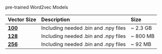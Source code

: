 pre-trained Word2vec Models

| **Vector Size**                                                                      | Description                           | **Size** |
|:-------------------------------------------------------------------------------------|:--------------------------------------|:---------|
| [**100**](https://mega.nz/file/2FxR2L7R#0B1NriaXe08y1sDMluNxJ5aY00d0s8iiXP5-g7xYcwU) | Including needed .bin and .npy files  | ~ 2.3 GB |
| [**128**](https://mega.nz/file/fYJCDaAa#yeTpmsKQKjdkTwwUm-dBqTiNoqH82535PFiXEdDBKL4) | Including needed .bin and .npy files  | ~ 800 MB |
| [**256**](https://mega.nz/file/WcxDRZQJ#aVuK2diSyLonl4zdGhE8093aDFlzzKPTqjSLiXWGqC8) | Including needed .bin and .npy files  | ~ 92 MB  |
